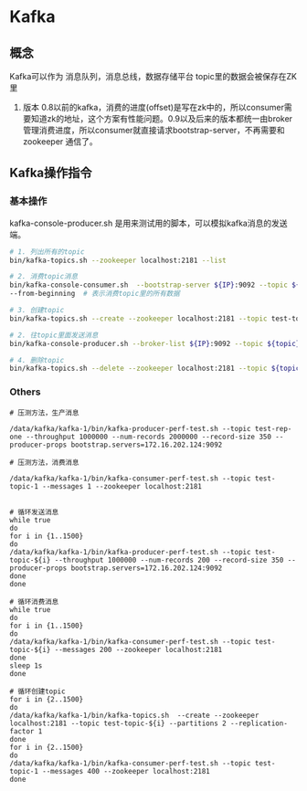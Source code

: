 # Kafka

## 概念
Kafka可以作为 消息队列，消息总线，数据存储平台
topic里的数据会被保存在ZK里

1. 版本
0.8以前的kafka，消费的进度(offset)是写在zk中的，所以consumer需要知道zk的地址，这个方案有性能问题。0.9以及后来的版本都统一由broker管理消费进度，所以consumer就直接请求bootstrap-server，不再需要和 zookeeper 通信了。
## Kafka操作指令
### 基本操作
kafka-console-producer.sh 是用来测试用的脚本，可以模拟kafka消息的发送端。

```bash
# 1. 列出所有的topic
bin/kafka-topics.sh --zookeeper localhost:2181 --list

# 2. 消费topic消息
bin/kafka-console-consumer.sh  --bootstrap-server ${IP}:9092 --topic ${topic} --from-beginning
--from-beginning  # 表示消费topic里的所有数据

# 3. 创建topic
bin/kafka-topics.sh --create --zookeeper localhost:2181 --topic test-topic-1 --partitions 2 --replication-factor 1

# 2. 往topic里面发送消息
bin/kafka-console-producer.sh --broker-list ${IP}:9092 --topic ${topic}

# 4. 删除topic
bin/kafka-topics.sh --delete --zookeeper localhost:2181 --topic ${topic}

```

### Others
```
# 压测方法，生产消息

/data/kafka/kafka-1/bin/kafka-producer-perf-test.sh --topic test-rep-one --throughput 1000000 --num-records 2000000 --record-size 350 --producer-props bootstrap.servers=172.16.202.124:9092

# 压测方法，消费消息

/data/kafka/kafka-1/bin/kafka-consumer-perf-test.sh --topic test-topic-1 --messages 1 --zookeeper localhost:2181


# 循环发送消息
while true
do
for i in {1..1500}
do
/data/kafka/kafka-1/bin/kafka-producer-perf-test.sh --topic test-topic-${i} --throughput 1000000 --num-records 200 --record-size 350 --producer-props bootstrap.servers=172.16.202.124:9092
done
done

# 循环消费消息
while true
do
for i in {1..1500}
do
/data/kafka/kafka-1/bin/kafka-consumer-perf-test.sh --topic test-topic-${i} --messages 200 --zookeeper localhost:2181
done
sleep 1s
done

# 循环创建topic
for i in {2..1500}
do
/data/kafka/kafka-1/bin/kafka-topics.sh  --create --zookeeper localhost:2181 --topic test-topic-${i} --partitions 2 --replication-factor 1
done
for i in {2..1500}
do
/data/kafka/kafka-1/bin/kafka-consumer-perf-test.sh --topic test-topic-1 --messages 400 --zookeeper localhost:2181
done
```

